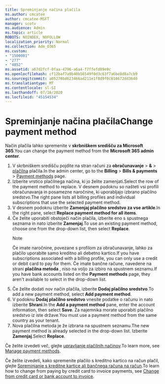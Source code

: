 ```yaml
---
title: Spreminjanje načina plačila
ms.author: cmcatee
author: cmcatee-MSFT
manager: scotv
ms.audience: Admin
ms.topic: article
ROBOTS: NOINDEX, NOFOLLOW
localization_priority: Normal
ms.collection: Adm_O365
ms.custom:
- "1500001"
- "277"
- "4852"
ms.assetid: a67d2fcf-0faa-4796-a6a4-f7ffefd89e9c
ms.openlocfilehash: cf12baf7a9b40b56549f0d3c63f7a6be8d8a7cb9
ms.sourcegitcommit: a05276bd623466ad211e1f8d9f0c616672dd3640
ms.translationtype: MT
ms.contentlocale: sl-SI
ms.lasthandoff: 07/16/2020
ms.locfileid: "45154534"
---
```

# <a name="change-payment-method"></a><span data-ttu-id="1852f-102">Spreminjanje načina plačila</span><span class="sxs-lookup"><span data-stu-id="1852f-102">Change payment method</span></span>

<span data-ttu-id="1852f-103">Način plačila lahko spremenite v **skrbniškem središču za Microsoft 365**.</span><span class="sxs-lookup"><span data-stu-id="1852f-103">You can change the payment method from the **Microsoft 365 admin center**.</span></span>
  
1. <span data-ttu-id="1852f-104">V skrbniškem središču pojdite na stran računi za **obračunavanje**  >  **&**  >  [plačilna](https://go.microsoft.com/fwlink/p/?linkid=2018806) plačila.</span><span class="sxs-lookup"><span data-stu-id="1852f-104">In the admin center, go to the **Billing** > **Bills & payments** > [Payment methods](https://go.microsoft.com/fwlink/p/?linkid=2018806) page.</span></span>
2. <span data-ttu-id="1852f-105">Izberite vrstico plačilnega načina, ki jo želite zamenjati.</span><span class="sxs-lookup"><span data-stu-id="1852f-105">Select the row of the payment method to replace.</span></span> <span data-ttu-id="1852f-106">V desnem podoknu so našteti vsi profili obračunavanja in posamezne naročnine, ki uporabljajo izbrano plačilno sredstvo.</span><span class="sxs-lookup"><span data-stu-id="1852f-106">The right pane lists all billing profiles and individual subscriptions that use the selected payment method.</span></span>
3. <span data-ttu-id="1852f-107">V desnem podoknu izberite **Zamenjaj plačilno sredstvo za vse artikle**.</span><span class="sxs-lookup"><span data-stu-id="1852f-107">In the right pane, select **Replace payment method for all items**.</span></span>
4. <span data-ttu-id="1852f-108">Če želite uporabiti obstoječi način plačila, izberite eno s spustnega seznama in nato izberite **Zamenjaj**.</span><span class="sxs-lookup"><span data-stu-id="1852f-108">To use an existing payment method, choose one from the drop-down list, then select **Replace**.</span></span>
    > [!NOTE]
    > <span data-ttu-id="1852f-109">Če imate naročnine, povezane s profilom za obračunavanje, lahko za plačilo uporabite samo kreditno ali debetno kartico.</span><span class="sxs-lookup"><span data-stu-id="1852f-109">If you have subscriptions associated with a billing profile, you can only use a credit or debit card to pay for them.</span></span> <span data-ttu-id="1852f-110">Če imate bančne račune, navedene na strani **plačilna metoda** , niso na voljo za izbiro na spustnem seznamu.</span><span class="sxs-lookup"><span data-stu-id="1852f-110">If you have bank accounts listed on the **Payment methods** page, they aren't available to select in the drop-down list.</span></span>
5. <span data-ttu-id="1852f-111">Če želite dodati nov način plačila, izberite **Dodaj plačilno sredstvo**.</span><span class="sxs-lookup"><span data-stu-id="1852f-111">To add a new payment method, select **Add payment method**.</span></span>
6. <span data-ttu-id="1852f-112">V podoknu **Dodaj plačilno sredstvo** vnesite podatke o računu in nato izberite **Shrani**.</span><span class="sxs-lookup"><span data-stu-id="1852f-112">In the **Add a payment method** pane, enter the account information, then select **Save**.</span></span> <span data-ttu-id="1852f-113">Za najemnika morate uporabiti plačilno sredstvo iz iste države.</span><span class="sxs-lookup"><span data-stu-id="1852f-113">You must use a payment method from the same country as your tenant.</span></span>
7. <span data-ttu-id="1852f-114">Nova plačilna metoda je že izbrana na spustnem seznamu.</span><span class="sxs-lookup"><span data-stu-id="1852f-114">The new payment method is already selected in the drop-down list.</span></span> <span data-ttu-id="1852f-115">Izberite **Zamenjaj**.</span><span class="sxs-lookup"><span data-stu-id="1852f-115">Select **Replace**.</span></span>

<span data-ttu-id="1852f-116">Če želite izvedeti več, glejte [upravljanje plačilnih načinov](https://docs.microsoft.com/microsoft-365/commerce/billing-and-payments/manage-payment-methods).</span><span class="sxs-lookup"><span data-stu-id="1852f-116">To learn more, see [Manage payment methods](https://docs.microsoft.com/microsoft-365/commerce/billing-and-payments/manage-payment-methods).</span></span>

<span data-ttu-id="1852f-117">Če želite izvedeti, kako spremenite plačilo s kreditno kartico na račun plačil, glejte [Spreminjanje s kreditne kartice ali bančnega računa na račun](https://docs.microsoft.com/microsoft-365/commerce/billing-and-payments/change-payment-method#change-from-credit-card-or-bank-account-to-invoice).</span><span class="sxs-lookup"><span data-stu-id="1852f-117">To learn how to change from paying by credit card to invoice payments, see [Change from credit card or bank account to invoice](https://docs.microsoft.com/microsoft-365/commerce/billing-and-payments/change-payment-method#change-from-credit-card-or-bank-account-to-invoice).</span></span>